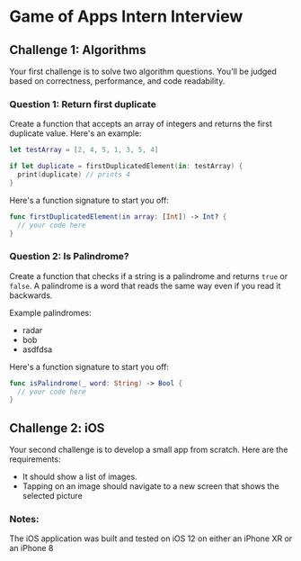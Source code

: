 # Game of Apps Intern Interview

## Challenge 1: Algorithms

Your first challenge is to solve two algorithm questions. You'll be judged based on correctness, performance, and code readability.

### Question 1: Return first duplicate

Create a function that accepts an array of integers and returns the first duplicate value. Here's an example:

```swift
let testArray = [2, 4, 5, 1, 3, 5, 4]

if let duplicate = firstDuplicatedElement(in: testArray) {
  print(duplicate) // prints 4
}
```

Here's a function signature to start you off:

```swift
func firstDuplicatedElement(in array: [Int]) -> Int? {
  // your code here
}
```

### Question 2: Is Palindrome?

Create a function that checks if a string is a palindrome and returns `true` or `false`. A palindrome is a word that reads the same way even if you read it backwards.

Example palindromes:

- radar
- bob
- asdfdsa

Here's a function signature to start you off:

```swift
func isPalindrome(_ word: String) -> Bool {
  // your code here
}
```

## Challenge 2: iOS

Your second challenge is to develop a small app from scratch. Here are the requirements:

- It should show a list of images.
- Tapping on an image should navigate to a new screen that shows the selected picture

### Notes:

The iOS application was built and tested on iOS 12 on either an iPhone XR or an iPhone 8
